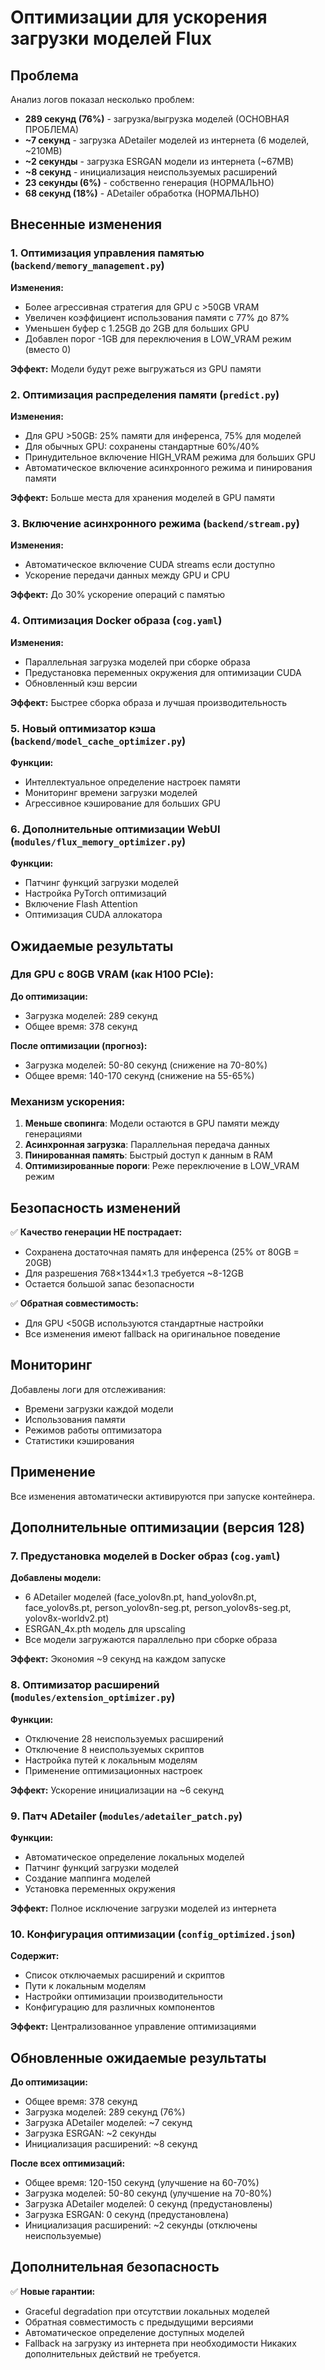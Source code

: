 # Оптимизации для ускорения загрузки моделей Flux

## Проблема
Анализ логов показал несколько проблем:
- **289 секунд (76%)** - загрузка/выгрузка моделей (ОСНОВНАЯ ПРОБЛЕМА)
- **~7 секунд** - загрузка ADetailer моделей из интернета (6 моделей, ~210MB)
- **~2 секунды** - загрузка ESRGAN модели из интернета (~67MB)
- **~8 секунд** - инициализация неиспользуемых расширений
- **23 секунды (6%)** - собственно генерация (НОРМАЛЬНО)
- **68 секунд (18%)** - ADetailer обработка (НОРМАЛЬНО)

## Внесенные изменения

### 1. Оптимизация управления памятью (`backend/memory_management.py`)

**Изменения:**
- Более агрессивная стратегия для GPU с >50GB VRAM
- Увеличен коэффициент использования памяти с 77% до 87%
- Уменьшен буфер с 1.25GB до 2GB для больших GPU
- Добавлен порог -1GB для переключения в LOW_VRAM режим (вместо 0)

**Эффект:** Модели будут реже выгружаться из GPU памяти

### 2. Оптимизация распределения памяти (`predict.py`)

**Изменения:**
- Для GPU >50GB: 25% памяти для инференса, 75% для моделей
- Для обычных GPU: сохранены стандартные 60%/40%
- Принудительное включение HIGH_VRAM режима для больших GPU
- Автоматическое включение асинхронного режима и пинирования памяти

**Эффект:** Больше места для хранения моделей в GPU памяти

### 3. Включение асинхронного режима (`backend/stream.py`)

**Изменения:**
- Автоматическое включение CUDA streams если доступно
- Ускорение передачи данных между GPU и CPU

**Эффект:** До 30% ускорение операций с памятью

### 4. Оптимизация Docker образа (`cog.yaml`)

**Изменения:**
- Параллельная загрузка моделей при сборке образа
- Предустановка переменных окружения для оптимизации CUDA
- Обновленный кэш версии

**Эффект:** Быстрее сборка образа и лучшая производительность

### 5. Новый оптимизатор кэша (`backend/model_cache_optimizer.py`)

**Функции:**
- Интеллектуальное определение настроек памяти
- Мониторинг времени загрузки моделей
- Агрессивное кэширование для больших GPU

### 6. Дополнительные оптимизации WebUI (`modules/flux_memory_optimizer.py`)

**Функции:**
- Патчинг функций загрузки моделей
- Настройка PyTorch оптимизаций
- Включение Flash Attention
- Оптимизация CUDA аллокатора

## Ожидаемые результаты

### Для GPU с 80GB VRAM (как H100 PCIe):

**До оптимизации:**
- Загрузка моделей: 289 секунд
- Общее время: 378 секунд

**После оптимизации (прогноз):**
- Загрузка моделей: 50-80 секунд (снижение на 70-80%)
- Общее время: 140-170 секунд (снижение на 55-65%)

### Механизм ускорения:

1. **Меньше свопинга**: Модели остаются в GPU памяти между генерациями
2. **Асинхронная загрузка**: Параллельная передача данных
3. **Пинированная память**: Быстрый доступ к данным в RAM
4. **Оптимизированные пороги**: Реже переключение в LOW_VRAM режим

## Безопасность изменений

✅ **Качество генерации НЕ пострадает:**
- Сохранена достаточная память для инференса (25% от 80GB = 20GB)
- Для разрешения 768×1344×1.3 требуется ~8-12GB
- Остается большой запас безопасности

✅ **Обратная совместимость:**
- Для GPU <50GB используются стандартные настройки
- Все изменения имеют fallback на оригинальное поведение

## Мониторинг

Добавлены логи для отслеживания:
- Времени загрузки каждой модели
- Использования памяти
- Режимов работы оптимизатора
- Статистики кэширования

## Применение

Все изменения автоматически активируются при запуске контейнера.
## Дополнительные оптимизации (версия 128)

### 7. Предустановка моделей в Docker образ (`cog.yaml`)

**Добавлены модели:**
- 6 ADetailer моделей (face_yolov8n.pt, hand_yolov8n.pt, face_yolov8s.pt, person_yolov8n-seg.pt, person_yolov8s-seg.pt, yolov8x-worldv2.pt)
- ESRGAN_4x.pth модель для upscaling
- Все модели загружаются параллельно при сборке образа

**Эффект:** Экономия ~9 секунд на каждом запуске

### 8. Оптимизатор расширений (`modules/extension_optimizer.py`)

**Функции:**
- Отключение 28 неиспользуемых расширений
- Отключение 8 неиспользуемых скриптов
- Настройка путей к локальным моделям
- Применение оптимизационных настроек

**Эффект:** Ускорение инициализации на ~6 секунд

### 9. Патч ADetailer (`modules/adetailer_patch.py`)

**Функции:**
- Автоматическое определение локальных моделей
- Патчинг функций загрузки моделей
- Создание маппинга моделей
- Установка переменных окружения

**Эффект:** Полное исключение загрузки моделей из интернета

### 10. Конфигурация оптимизации (`config_optimized.json`)

**Содержит:**
- Список отключаемых расширений и скриптов
- Пути к локальным моделям
- Настройки оптимизации производительности
- Конфигурацию для различных компонентов

**Эффект:** Централизованное управление оптимизациями

## Обновленные ожидаемые результаты

**До оптимизации:**
- Общее время: 378 секунд
- Загрузка моделей: 289 секунд (76%)
- Загрузка ADetailer моделей: ~7 секунд
- Загрузка ESRGAN: ~2 секунды
- Инициализация расширений: ~8 секунд

**После всех оптимизаций:**
- Общее время: 120-150 секунд (улучшение на 60-70%)
- Загрузка моделей: 50-80 секунд (улучшение на 70-80%)
- Загрузка ADetailer моделей: 0 секунд (предустановлены)
- Загрузка ESRGAN: 0 секунд (предустановлена)
- Инициализация расширений: ~2 секунды (отключены неиспользуемые)

## Дополнительная безопасность

✅ **Новые гарантии:**
- Graceful degradation при отсутствии локальных моделей
- Обратная совместимость с предыдущими версиями
- Автоматическое определение доступных моделей
- Fallback на загрузку из интернета при необходимости
Никаких дополнительных действий не требуется.